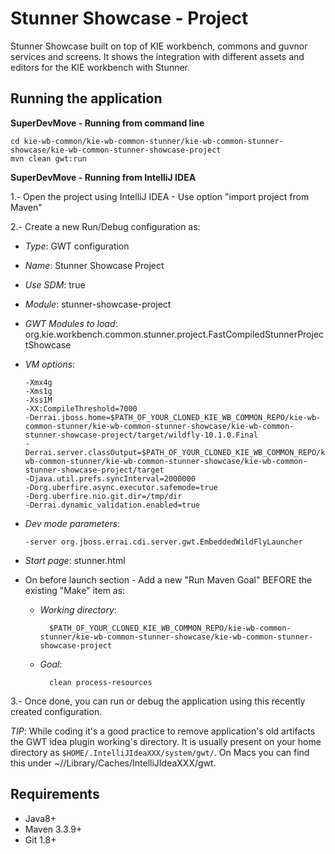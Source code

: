 Stunner Showcase - Project
==========================

Stunner Showcase built on top of KIE workbench, commons and guvnor services and screens. It shows the integration with different assets and editors for the KIE workbench with Stunner.                                            

Running the application
-----------------------

**SuperDevMove - Running from command line**                                          

    cd kie-wb-common/kie-wb-common-stunner/kie-wb-common-stunner-showcase/kie-wb-common-stunner-showcase-project
    mvn clean gwt:run

**SuperDevMove - Running from IntelliJ IDEA**                                          

1.- Open the project using IntelliJ IDEA - Use option "import project from Maven"                 
  
2.- Create a new Run/Debug configuration as:                
  - *Type*: GWT configuration                  
  - *Name*: Stunner Showcase Project                     
  - *Use SDM*: true                  
  - *Module*: stunner-showcase-project             
  - *GWT Modules to load*: org.kie.workbench.common.stunner.project.FastCompiledStunnerProjectShowcase             
  - *VM options*: 
        
        -Xmx4g
        -Xms1g
        -Xss1M
        -XX:CompileThreshold=7000
        -Derrai.jboss.home=$PATH_OF_YOUR_CLONED_KIE_WB_COMMON_REPO/kie-wb-common-stunner/kie-wb-common-stunner-showcase/kie-wb-common-stunner-showcase-project/target/wildfly-10.1.0.Final
        -Derrai.server.classOutput=$PATH_OF_YOUR_CLONED_KIE_WB_COMMON_REPO/kie-wb-common-stunner/kie-wb-common-stunner-showcase/kie-wb-common-stunner-showcase-project/target
        -Djava.util.prefs.syncInterval=2000000
        -Dorg.uberfire.async.executor.safemode=true
        -Dorg.uberfire.nio.git.dir=/tmp/dir
        -Derrai.dynamic_validation.enabled=true
                      
  - *Dev mode parameters*: 
        
        -server org.jboss.errai.cdi.server.gwt.EmbeddedWildFlyLauncher
                      
  - *Start page*: stunner.html                  
  
  - On before launch section - Add a new "Run Maven Goal" BEFORE the existing "Make" item as:                
    - *Working directory*: 
        
            $PATH_OF_YOUR_CLONED_KIE_WB_COMMON_REPO/kie-wb-common-stunner/kie-wb-common-stunner-showcase/kie-wb-common-stunner-showcase-project
                          
    - *Goal*: 
        
            clean process-resources                 
  
3.- Once done, you can run or debug the application using this recently created configuration.                   
  
*TIP*: While coding it's a good practice to remove application's old artifacts the GWT idea plugin working's directory. It is usually present on your home directory as `$HOME/.IntelliJIdeaXXX/system/gwt/`. On Macs you can find this under ~//Library/Caches/IntelliJIdeaXXX/gwt.

Requirements
------------
* Java8+          
* Maven 3.3.9+       
* Git 1.8+        
